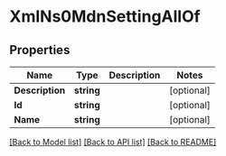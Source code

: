 # XmlNs0MdnSettingAllOf

## Properties

Name | Type | Description | Notes
------------ | ------------- | ------------- | -------------
**Description** | **string** |  | [optional] 
**Id** | **string** |  | [optional] 
**Name** | **string** |  | [optional] 

[[Back to Model list]](../README.md#documentation-for-models) [[Back to API list]](../README.md#documentation-for-api-endpoints) [[Back to README]](../README.md)


